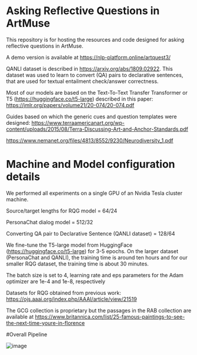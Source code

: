 # Asking Reflective Questions in ArtMuse


This repository is for hosting the resources and code designed for asking reflective questions in ArtMuse.

A demo version is available at https://nlp-platform.online/artquest3/


QANLI dataset is described in https://arxiv.org/abs/1809.02922. This dataset
was used to learn to convert (QA) pairs to declarative sentences, that are used for textual entailment check/answer correctness.

Most of our models are based on the Text-To-Text Transfer Transformer or T5 (https://huggingface.co/t5-large)
described in this paper: https://jmlr.org/papers/volume21/20-074/20-074.pdf


Guides based on which the generic cues and question templates were designed:
https://www.terraamericanart.org/wp-content/uploads/2015/08/Terra-Discussing-Art-and-Anchor-Standards.pdf

https://www.nemanet.org/files/4813/8552/9230/Neurodiversity_1.pdf

# Machine and Model configuration details 
We performed all experiments on
a single GPU of an Nvidia Tesla cluster machine. 

Source/target lengths for RQG model = 64/24

PersonaChat dialog model = 512/32

Converting QA pair to Declarative Sentence (QANLI dataset) = 128/64

We fine-tune 
the T5-large model from HuggingFace (https://huggingface.co/t5-large) for
3-5 epochs. On the larger dataset (PersonaChat and QANLI), the training
time is around ten hours and for our smaller RQG dataset, the training time is about 30 minutes.

The batch size is set to 4, learning rate and eps parameters for the Adam optimizer are 1e-4 and 1e-8, respectively




Datasets for RQG obtained from previous work: https://ojs.aaai.org/index.php/AAAI/article/view/21519

The GCG collection is proprietary but the passages in the RAB collection are 
available at https://www.britannica.com/list/25-famous-paintings-to-see-the-next-time-youre-in-florence

#Overall Pipeline

![image](https://user-images.githubusercontent.com/58678112/191934223-bf4ea9af-70fd-4bce-aac8-dcdd9c7fe5b6.png)



